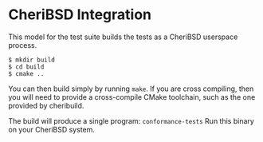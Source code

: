 CheriBSD Integration
====================

This model for the test suite builds the tests as a CheriBSD userspace process.

```console
$ mkdir build
$ cd build
$ cmake ..
```

You can then build simply by running `make`.
If you are cross compiling, then you will need to provide a cross-compile CMake toolchain, such as the one provided by cheribuild.

The build will produce a single program: `conformance-tests`
Run this binary on your CheriBSD system.
